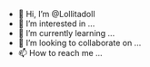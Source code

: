 - 👋 Hi, I’m @Lollitadoll
- 👀 I’m interested in ...
- 🌱 I’m currently learning ...
- 💞️ I’m looking to collaborate on ...
- 📫 How to reach me ...

<!---
Lollitadoll/Lollitadoll is a ✨ special ✨ repository because its `README.md` (this file) appears on your GitHub profile.
You can click the Preview link to take a look at your changes.
--->
